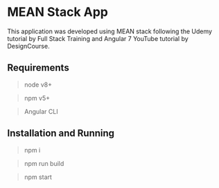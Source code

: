 # MEAN Stack App

This application was developed using MEAN stack following the Udemy tutorial by Full Stack Training and Angular 7 YouTube tutorial by DesignCourse.

## Requirements

> node v8+

> npm v5+

> Angular CLI

## Installation and Running

> npm i

> npm run build

> npm start

